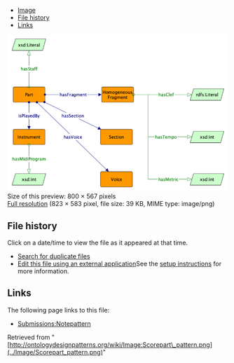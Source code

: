 * [Image](../Image/Scorepart_pattern.png#file)
* [File history](../Image/Scorepart_pattern.png#filehistory)
* [Links](../Image/Scorepart_pattern.png#filelinks)

[![Image:Scorepart pattern.png](../images/thumb/0/02/Scorepart_pattern.png/800px-Scorepart_pattern.png)](../images/0/02/Scorepart_pattern.png)  
Size of this preview: 800 × 567 pixels  
[Full resolution](../images/0/02/Scorepart_pattern.png)‎ (823 × 583 pixel, file size: 39 KB, MIME type: image/png)

## File history

Click on a date/time to view the file as it appeared at that time.



  
* [Search for duplicate files](http://ontologydesignpatterns.org/wiki/Special:FileDuplicateSearch/Scorepart_pattern.png "Special:FileDuplicateSearch/Scorepart pattern.png")
* [Edit this file using an external application](http://ontologydesignpatterns.org/wiki/index.php?title=Image:Scorepart_pattern.png&action=edit&externaledit=true&mode=file "Image:Scorepart pattern.png")See the [setup instructions](http://www.mediawiki.org/wiki/Manual:External_editors "http://www.mediawiki.org/wiki/Manual:External_editors") for more information.

## Links



The following page links to this file:


* [Submissions:Notepattern](../Submissions/Notepattern "Submissions:Notepattern")


Retrieved from "[http://ontologydesignpatterns.org/wiki/Image:Scorepart\_pattern.png](../Image/Scorepart_pattern.png)"